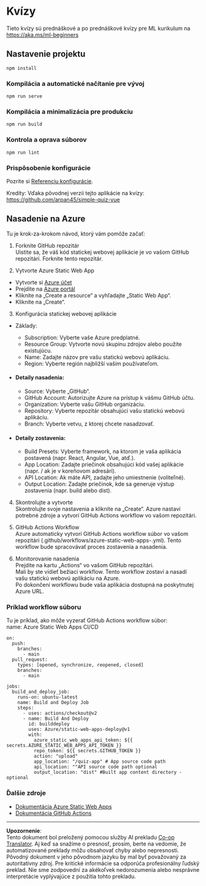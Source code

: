 <!--
CO_OP_TRANSLATOR_METADATA:
{
  "original_hash": "6d130dffca5db70d7e615f926cb1ad4c",
  "translation_date": "2025-09-05T16:15:37+00:00",
  "source_file": "quiz-app/README.md",
  "language_code": "sk"
}
-->
# Kvízy

Tieto kvízy sú prednáškové a po prednáškové kvízy pre ML kurikulum na https://aka.ms/ml-beginners

## Nastavenie projektu

```
npm install
```

### Kompilácia a automatické načítanie pre vývoj

```
npm run serve
```

### Kompilácia a minimalizácia pre produkciu

```
npm run build
```

### Kontrola a oprava súborov

```
npm run lint
```

### Prispôsobenie konfigurácie

Pozrite si [Referenciu konfigurácie](https://cli.vuejs.org/config/).

Kredity: Vďaka pôvodnej verzii tejto aplikácie na kvízy: https://github.com/arpan45/simple-quiz-vue

## Nasadenie na Azure

Tu je krok-za-krokom návod, ktorý vám pomôže začať:

1. Forknite GitHub repozitár  
Uistite sa, že váš kód statickej webovej aplikácie je vo vašom GitHub repozitári. Forknite tento repozitár.

2. Vytvorte Azure Static Web App  
- Vytvorte si [Azure účet](http://azure.microsoft.com)  
- Prejdite na [Azure portál](https://portal.azure.com)  
- Kliknite na „Create a resource“ a vyhľadajte „Static Web App“.  
- Kliknite na „Create“.  

3. Konfigurácia statickej webovej aplikácie  
- Základy:  
  - Subscription: Vyberte vaše Azure predplatné.  
  - Resource Group: Vytvorte novú skupinu zdrojov alebo použite existujúcu.  
  - Name: Zadajte názov pre vašu statickú webovú aplikáciu.  
  - Region: Vyberte región najbližší vašim používateľom.  

- #### Detaily nasadenia:  
  - Source: Vyberte „GitHub“.  
  - GitHub Account: Autorizujte Azure na prístup k vášmu GitHub účtu.  
  - Organization: Vyberte vašu GitHub organizáciu.  
  - Repository: Vyberte repozitár obsahujúci vašu statickú webovú aplikáciu.  
  - Branch: Vyberte vetvu, z ktorej chcete nasadzovať.  

- #### Detaily zostavenia:  
  - Build Presets: Vyberte framework, na ktorom je vaša aplikácia postavená (napr. React, Angular, Vue, atď.).  
  - App Location: Zadajte priečinok obsahujúci kód vašej aplikácie (napr. / ak je v koreňovom adresári).  
  - API Location: Ak máte API, zadajte jeho umiestnenie (voliteľné).  
  - Output Location: Zadajte priečinok, kde sa generuje výstup zostavenia (napr. build alebo dist).  

4. Skontrolujte a vytvorte  
Skontrolujte svoje nastavenia a kliknite na „Create“. Azure nastaví potrebné zdroje a vytvorí GitHub Actions workflow vo vašom repozitári.

5. GitHub Actions Workflow  
Azure automaticky vytvorí GitHub Actions workflow súbor vo vašom repozitári (.github/workflows/azure-static-web-apps-<name>.yml). Tento workflow bude spracovávať proces zostavenia a nasadenia.

6. Monitorovanie nasadenia  
Prejdite na kartu „Actions“ vo vašom GitHub repozitári.  
Mali by ste vidieť bežiaci workflow. Tento workflow zostaví a nasadí vašu statickú webovú aplikáciu na Azure.  
Po dokončení workflowu bude vaša aplikácia dostupná na poskytnutej Azure URL.

### Príklad workflow súboru

Tu je príklad, ako môže vyzerať GitHub Actions workflow súbor:  
name: Azure Static Web Apps CI/CD  
```
on:
  push:
    branches:
      - main
  pull_request:
    types: [opened, synchronize, reopened, closed]
    branches:
      - main

jobs:
  build_and_deploy_job:
    runs-on: ubuntu-latest
    name: Build and Deploy Job
    steps:
      - uses: actions/checkout@v2
      - name: Build And Deploy
        id: builddeploy
        uses: Azure/static-web-apps-deploy@v1
        with:
          azure_static_web_apps_api_token: ${{ secrets.AZURE_STATIC_WEB_APPS_API_TOKEN }}
          repo_token: ${{ secrets.GITHUB_TOKEN }}
          action: "upload"
          app_location: "/quiz-app" # App source code path
          api_location: ""API source code path optional
          output_location: "dist" #Built app content directory - optional
```

### Ďalšie zdroje
- [Dokumentácia Azure Static Web Apps](https://learn.microsoft.com/azure/static-web-apps/getting-started)  
- [Dokumentácia GitHub Actions](https://docs.github.com/actions/use-cases-and-examples/deploying/deploying-to-azure-static-web-app)  

---

**Upozornenie**:  
Tento dokument bol preložený pomocou služby AI prekladu [Co-op Translator](https://github.com/Azure/co-op-translator). Aj keď sa snažíme o presnosť, prosím, berte na vedomie, že automatizované preklady môžu obsahovať chyby alebo nepresnosti. Pôvodný dokument v jeho pôvodnom jazyku by mal byť považovaný za autoritatívny zdroj. Pre kritické informácie sa odporúča profesionálny ľudský preklad. Nie sme zodpovední za akékoľvek nedorozumenia alebo nesprávne interpretácie vyplývajúce z použitia tohto prekladu.